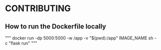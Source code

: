 # CONTRIBUTING

## How to run the Dockerfile locally

"""
docker run -dp 5000:5000 -w /app -v "$(pwd):/app" IMAGE_NAME sh -c "flask run"
"""
